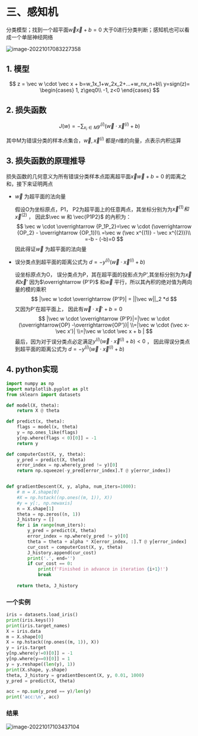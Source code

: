 # 三、感知机

分类模型；找到一个超平面$\vec w \vec x +b =0$ 大于0进行分类判断；感知机也可以看成一个单层神经网络

![image-20221017083227358](C:\Users\徐璐\AppData\Roaming\Typora\typora-user-images\image-20221017083227358.png)

## 1. 模型

$$
z = \vec w \cdot \vec x + b=w_1x_1+w_2x_2+...+w_nx_n+b\\
y=sign(z)=
\begin{cases}
1, z\geq0\\
-1, z<0
\end{cases}
$$

## 2. 损失函数

$$
J(w) = -\sum_{x_i\in{M}}{y^{(i)}( \vec w \cdot \vec x^{(i)}+b)}
$$

其中M为错误分类的样本点集合，$\vec w ,  \vec x^{(i)}$ 都是n维的向量，点表示内积运算

## 3. 损失函数的原理推导

损失函数的几何意义为所有错误分类样本点距离超平面$\vec x \vec w + b=0$ 的距离之和，接下来证明两点

* $\vec w$ 为超平面的法向量

  假设O为坐标原点，P1， P2为超平面上的任意两点，其坐标分别为为$\vec x^{(1)}和\vec x^{(2)}$ ， 因此$\vec w 和 \vec{P1P2}$ 的內积为：
  $$
  \vec w \cdot \overrightarrow {P_1P_2}=\vec w \cdot (\overrightarrow {OP_2} - \overrightarrow {OP_1})\\
  =\vec w (\vec x^{(1)} - \vec x^{(2)})\\
  =-b - (-b)=0
  $$
  因此得证$\vec w$ 为超平面的法向量

* 误分类点到超平面的距离公式为 $d = -y^{(i)}( \vec w \cdot \vec x^{(i)}+b)$ 

  设坐标原点为O， 误分类点为P，其在超平面的投影点为P',其坐标分别为为$\vec x和\vec x’$ 因为$\overrightarrow {P'P}$ 和$\vec w$ 平行，所以其內积的绝对值为两向量的模的乘积
  $$
  |\vec w \cdot \overrightarrow {P'P}| = ||\vec w||_2 *d
  $$
  又因为P'在超平面上， 因此有$\vec w \cdot \vec x' + b = 0$
  $$
  |\vec w \cdot \overrightarrow {P'P}|=|\vec w \cdot (\overrightarrow{OP} -\overrightarrow{OP'})|
  \\=|\vec w \cdot (\vec x-\vec x')|
  \\=|\vec w \cdot \vec x + b |
  $$
  最后，因为对于误分类点必定满足$y^{(i)}( \vec w \cdot \vec x^{(i)}+b) < 0$ ，  因此得误分类点到超平面的距离公式为 $d = -y^{(i)}( \vec w \cdot \vec x^{(i)}+b)$

## 4. python实现

```python
import numpy as np
import matplotlib.pyplot as plt
from sklearn import datasets

def model(X, theta):
    return X @ theta

def predict(x, theta):
    flags = model(x, theta)
    y = np.ones_like(flags)
    y[np.where(flags < 0)[0]] = -1
    return y

def computerCost(X, y, theta):
    y_pred = predict(X, theta)
    error_index = np.where(y_pred != y)[0]
    return np.squeeze(-y_pred[error_index].T @ y[error_index])


def gradientDescent(X, y, alpha, num_iters=1000):
    # m = X.shape[0]
    #X = np.hstack((np.ones((m, 1)), X))
    #y = y[:, np.newaxis]
    n = X.shape[1]
    theta = np.zeros((n, 1))
    J_history = []
    for i in range(num_iters):
        y_pred = predict(X, theta)
        error_index = np.where(y_pred != y)[0]
        theta = theta + alpha * X[error_index, :].T @ y[error_index]
        cur_cost = computerCost(X, y, theta)
        J_history.append(cur_cost)
        print('.', end='')
        if cur_cost == 0:
            print(f'Finished in advance in iteration {i+1}!')
            break
        
    return theta, J_history

```

### 一个实例

```python
iris = datasets.load_iris()
print(iris.keys())
print(iris.target_names)
X = iris.data
m = X.shape[0]
X = np.hstack((np.ones((m, 1)), X))
y = iris.target
y[np.where(y!=0)[0]] = -1
y[np.where(y==0)[0]] = 1
y = y.reshape((len(y), 1))
print(X.shape, y.shape)
theta, J_history = gradientDescent(X, y, 0.01, 1000)
y_pred = predict(X, theta)

acc = np.sum(y_pred == y)/len(y)
print('acc:\n', acc)

```

### 结果

![image-20221017103437104](C:\Users\徐璐\AppData\Roaming\Typora\typora-user-images\image-20221017103437104.png)
